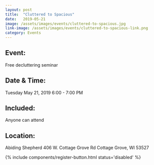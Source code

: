 ```yaml
---
layout: post
title:  "Cluttered to Spacious"
date:   2019-05-21
image: /assets/images/events/cluttered-to-spacious.jpg
link-image: /assets/images/events/cluttered-to-spacious-link.png
category: Events
---
```


## Event:

Free decluttering seminar

## Date & Time:

Tuesday May 21, 2019
6:00 - 7:00 PM

## Included:

Anyone can attend

## Location:

Abiding Shepherd
406 W. Cottage Grove Rd
Cottage Grove, WI 53527

{% include components/register-button.html status='disabled' %}
